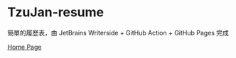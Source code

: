 # TzuJan-resume

簡單的履歷表，由 JetBrains Writerside + GitHub Action + GitHub Pages 完成

[Home Page](https://tjchiang.github.io/TzuJan-resume)
